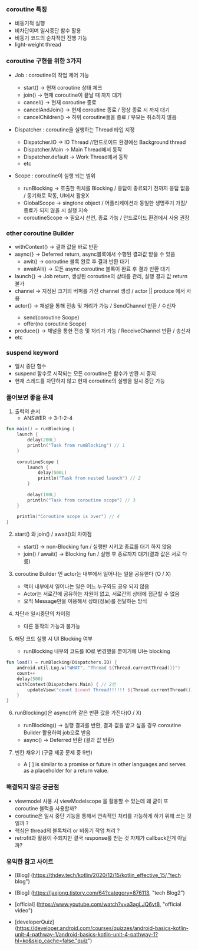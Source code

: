 
### coroutine 특징
* 비동기적 실행
* 비차단이며 일시중단 함수 활용
* 비동기 코드의 순차적인 진행 가능
* light-weight thread

### coroutine 구현을 위한 3가지
* Job : coroutine의 작업 제어 가능
    * start() -> 현재 coroutine 상태 체크
    * join() -> 현재 coroutine이 끝날 때 까지 대기
    * cancel() -> 현재 coroutine 종료
    * cancelAndJoin() -> 현재 coroutine 종료 / 정상 종료 시 까지 대기 
    * cancelChildren() -> 하위 coroutine들을 종료 / 부모는 취소하지 않음

* Dispatcher : coroutine을 실행하는 Thread 타입 지정
    * Dispatcher.IO -> IO Thread //안드로이드 환경에선 Background thread
    * Dispatcher.Main -> Main Thread에서 동작
    * Dispatcher.default -> Work Thread에서 동작
    * etc

* Scope : coroutine이 실행 되는 범위 
    * runBlocking -> 호출한 위치를 Blocking / 응답이 종료되기 전까지 응답 없음 / 동기화로 작동, UI에서 활용X
    * GlobalScope -> singtone object / 어플리케이션과 동일한 생명주기 가짐/ 종료가 되지 않을 시 실행 지속
    * coroutineScope -> 필요시 선언, 종료 가능 / 안드로이드 환경에서 사용 권장

### other coroutine Builder
* withContext() -> 결과 값을 바로 반환
* async{} -> Deferred return, async블록에서 수행된 결과값 받을 수 있음
    * awit() -> coroutine 블록 완료 후 결과 반환 대기
    * awaitAll() -> 모든 async coroutine 블록이 완료 후 결과 반환 대기
* launch{} -> Job return, 생성된 coroutine의 상태를 관리, 실행 결과 값 return 불가
* channel -> 지정된 크기의 버퍼를 가진 channel 생성 / actor || produce 에서 사용
*  actor<T>{} -> 채널을 통해 전송 및 처리가 가능 / SendChannel<E> 반환 / 수신자
    * send(coroutine Scope)
    * offer(no coroutine Scope)
* produce{} -> 채널을 통한 전송 및 처리가 가능 / ReceiveChannel<E> 반환 / 송신자
* etc

### suspend keyword
* 일시 중단 함수
* suspend 함수로 시작되는 모든 coroutine은 함수가 반환 시 중지
* 현재 스레드를 차단하지 않고 현재 coroutine의 실행을 일시 중단 가능

### 풀어보면 좋을 문제

1. 출력의 순서
    * ANSWER -> 3-1-2-4
```kotlin
fun main() = runBlocking {
    launch { 
        delay(200L)
        println("Task from runBlocking") // 1
    }
    
    coroutineScope {
        launch {
            delay(500L) 
            println("Task from nested launch") // 2
        }
    
        delay(100L)
        println("Task from coroutine scope") // 3
    }
    
    println("Coroutine scope is over") // 4
}
```
2. start() 와 join() / await()의 차이점
    * start() -> non-Blocking fun  / 실행만 시키고 종료를 대기 하지 않음
    * join() / await() -> Blocking fun / 실행 후 종료까지 대기(결과 값은 서로 다름)

3. coroutine Builder 인 actor는 내부에서 일어나는 일을 공유한다 (O / X)
    * 액터 내부에서 일어나는 일은 어느 누구와도 공유 되지 않음
    * Actor는 서로간에 공유하는 자원이 없고, 서로간의 상태에 접근할 수 없음
    * 오직 Message만을 이용해서 상태(정보)를 전달하는 방식
    

4. 차단과 일시중단의 차이점
    * 다른 동작의 가능과 불가능

5. 해당 코드 실행 시 UI Blocking 여부
    * runBlocking 내부의 코드를 IO로 변경했을 뿐이기에 UI는 blocking
``` kotlin
fun load() = runBlocking(Dispatchers.IO) { 
    android.util.Log.w("WHAT", "Thread ${Thread.currentThread()}")
    count++
    delay(500)
    withContext(Dispatchers.Main) { // 2번
        updateView("count $count Thread!!!!!! ${Thread.currentThread()}")
    }
}
```
6. runBlocking()은 async()와 같은 반환 값을 가진다(O / X)
    * runBlocking() -> 실행 결과를 반환, 결과 값을 받고 싶을 경우 coroutine Builder 활용하여 job으로 받음
    * async() -> Deferred 반환 (결과 값 반환)

7. 빈칸 채우기 (구글 제공 문제 중 9번)
    * A [ ] is similar to a promise or future in other languages and serves as a placeholder for a return value.

### 해결되지 않은 궁금점
* viewmodel 사용 시 viewModelscope 을 활용할 수 있는데 왜 굳이 또 coroutine 블럭을 사용할까?
* coroutine은 일시 중단 기능을 통해서 연속적인 처리를 가능하게 하기 위해 쓰는 것일까 ?
* 핵심은 thread의 블록처리 or 비동기 작업 처리 ?
* retrofit과 활용이 주되지만 결국 response를 받는 것 자체가 callback인게 아닐까?


### 유익한 참고 사이트
* [Blog] (https://thdev.tech/kotlin/2020/12/15/kotlin_effective_15/,"tech blog")

* [Blog] (https://jaejong.tistory.com/64?category=876113, "tech Blog2")

* [official] (https://www.youtube.com/watch?v=a3agLJQ6vt8, "official video")

* [developerQuiz] (https://developer.android.com/courses/quizzes/android-basics-kotlin-unit-4-pathway-1/android-basics-kotlin-unit-4-pathway-1?hl=ko&skip_cache=false,"quiz")
